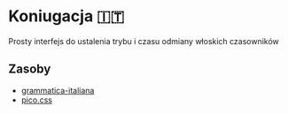 # Koniugacja 🇮🇹

Prosty interfejs do ustalenia trybu i czasu odmiany włoskich czasowników

## Zasoby

- [grammatica-italiana](https://grammatica-italiana.dossier.net)
- [pico.css](https://github.com/picocss/pico)